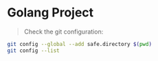 # Golang Project

> Check the git configuration:
```bash
git config --global --add safe.directory $(pwd)
git config --list
```

